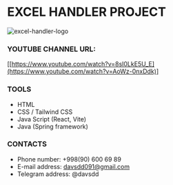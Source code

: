 # EXCEL HANDLER PROJECT

![excel-handler-logo](https://github.com/DavlatbekRabbimov/Online-shop/assets/110993036/f2edc7bd-997b-4bfa-b7dc-03a0c8212572)

### YOUTUBE CHANNEL URL: 
[[https://www.youtube.com/watch?v=8sI0LkE5U_E](https://www.youtube.com/watch?v=AoWz-0nxDdk)]

### TOOLS
- HTML
- CSS / Tailwind CSS
- Java Script (React, Vite)
- Java (Spring framework)

### CONTACTS
- Phone number: +998(90) 600 69 89
- E-mail address: davsdd091@gmail.com
- Telegram address: @davsdd
